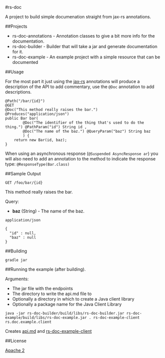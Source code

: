 #rs-doc

A project to build simple documenation straight from jax-rs annotations.

##Projects

* rs-doc-annotations - Annotation classes to give a bit more info for the documentation.
* rs-doc-builder - Builder that will take a jar and generate documentation for it.
* rs-doc-example - An example project with a simple resource that can be documented

##Usage

For the most part it just using the [jax-rs](https://jax-rs-spec.java.net/) annotations will produce a description of the API to add commentary, use the `@Doc` annotation to add descriptions.

```
@Path("/bar/{id}")
@GET
@Doc("This method really raises the bar.")
@Produces("application/json")
public Bar bar(
		@Doc("The identifier of the thing that's used to do the thing.") @PathParam("id") String id , 
		@Doc("The name of the baz.") @QueryParam("baz") String baz
		) {
	return new Bar(id, baz);
}
```

When using an asynchronous response (`@Suspended AsyncResponse ar`) you will also need to add an annotation to the method to indicate the response type: `@ResponseType(Bar.class)`

##Sample Output

`GET /foo/bar/{id}`

This method really raises the bar.

Query:

* **baz** (String) - The name of the baz.

`application/json`

```
{
  "id" : null,
  "baz" : null
}
```

##Building

`gradle jar`

##Running the example (after building).

Arguments:

* The jar file with the endpoints
* The directory to write the api.md file to
* Optionally a directory in which to create a Java client library
* Optionally a package name for the Java Client Library

`java -jar rs-doc-builder/build/libs/rs-doc-builder.jar rs-doc-example/build/libs/rs-doc-example.jar . rs-doc-example-client  rs.doc.example.client`

Creates [api.md](api.md) and [rs-doc-example-client](rs-doc-example-client)

##License

[Apache 2](www.apache.org/licenses/LICENSE-2.0)
